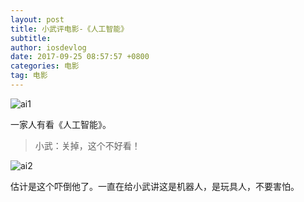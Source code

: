 ```yaml
---
layout: post
title: 小武评电影-《人工智能》
subtitle: 
author: iosdevlog
date: 2017-09-25 08:57:57 +0800
categories: 电影
tag: 电影
---
```


![ai1](https://firebasestorage.googleapis.com/v0/b/growth15-a8c59.appspot.com/o/2017%2F09%2F25%2Fai1.png?alt=media&token=6d236b09-be06-4370-b246-00d6f457ebfc)

一家人有看《人工智能》。

> 小武：关掉，这个不好看！

![ai2](https://firebasestorage.googleapis.com/v0/b/growth15-a8c59.appspot.com/o/2017%2F09%2F25%2Fai2.png?alt=media&token=9afd7917-044a-46a5-a6eb-d5039444fd1e)

估计是这个吓倒他了。一直在给小武讲这是机器人，是玩具人，不要害怕。

